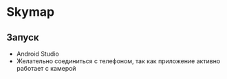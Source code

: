 # Skymap

## Запуск
* Android Studio
* Желательно соединиться с телефоном, так как приложение активно работает с камерой
